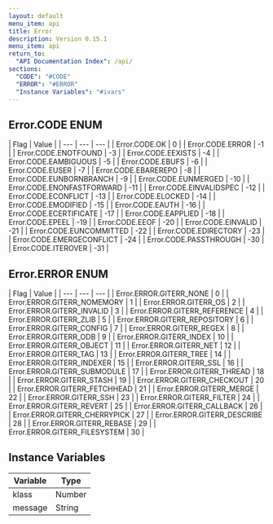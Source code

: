 ```yaml
---
layout: default
menu_item: api
title: Error
description: Version 0.15.1
menu_item: api
return_to:
  "API Documentation Index": /api/
sections:
  "CODE": "#CODE"
  "ERROR": "#ERROR"
  "Instance Variables": "#ivars"
---
```


## <a name="CODE"></a><span>Error.</span>CODE <span class="tags"><span class="enum">ENUM</span></span>

| Flag | Value |
| --- | --- | --- |
| <span>Error.CODE.</span>OK | 0 |
| <span>Error.CODE.</span>ERROR | -1 |
| <span>Error.CODE.</span>ENOTFOUND | -3 |
| <span>Error.CODE.</span>EEXISTS | -4 |
| <span>Error.CODE.</span>EAMBIGUOUS | -5 |
| <span>Error.CODE.</span>EBUFS | -6 |
| <span>Error.CODE.</span>EUSER | -7 |
| <span>Error.CODE.</span>EBAREREPO | -8 |
| <span>Error.CODE.</span>EUNBORNBRANCH | -9 |
| <span>Error.CODE.</span>EUNMERGED | -10 |
| <span>Error.CODE.</span>ENONFASTFORWARD | -11 |
| <span>Error.CODE.</span>EINVALIDSPEC | -12 |
| <span>Error.CODE.</span>ECONFLICT | -13 |
| <span>Error.CODE.</span>ELOCKED | -14 |
| <span>Error.CODE.</span>EMODIFIED | -15 |
| <span>Error.CODE.</span>EAUTH | -16 |
| <span>Error.CODE.</span>ECERTIFICATE | -17 |
| <span>Error.CODE.</span>EAPPLIED | -18 |
| <span>Error.CODE.</span>EPEEL | -19 |
| <span>Error.CODE.</span>EEOF | -20 |
| <span>Error.CODE.</span>EINVALID | -21 |
| <span>Error.CODE.</span>EUNCOMMITTED | -22 |
| <span>Error.CODE.</span>EDIRECTORY | -23 |
| <span>Error.CODE.</span>EMERGECONFLICT | -24 |
| <span>Error.CODE.</span>PASSTHROUGH | -30 |
| <span>Error.CODE.</span>ITEROVER | -31 |

## <a name="ERROR"></a><span>Error.</span>ERROR <span class="tags"><span class="enum">ENUM</span></span>

| Flag | Value |
| --- | --- | --- |
| <span>Error.ERROR.</span>GITERR_NONE | 0 |
| <span>Error.ERROR.</span>GITERR_NOMEMORY | 1 |
| <span>Error.ERROR.</span>GITERR_OS | 2 |
| <span>Error.ERROR.</span>GITERR_INVALID | 3 |
| <span>Error.ERROR.</span>GITERR_REFERENCE | 4 |
| <span>Error.ERROR.</span>GITERR_ZLIB | 5 |
| <span>Error.ERROR.</span>GITERR_REPOSITORY | 6 |
| <span>Error.ERROR.</span>GITERR_CONFIG | 7 |
| <span>Error.ERROR.</span>GITERR_REGEX | 8 |
| <span>Error.ERROR.</span>GITERR_ODB | 9 |
| <span>Error.ERROR.</span>GITERR_INDEX | 10 |
| <span>Error.ERROR.</span>GITERR_OBJECT | 11 |
| <span>Error.ERROR.</span>GITERR_NET | 12 |
| <span>Error.ERROR.</span>GITERR_TAG | 13 |
| <span>Error.ERROR.</span>GITERR_TREE | 14 |
| <span>Error.ERROR.</span>GITERR_INDEXER | 15 |
| <span>Error.ERROR.</span>GITERR_SSL | 16 |
| <span>Error.ERROR.</span>GITERR_SUBMODULE | 17 |
| <span>Error.ERROR.</span>GITERR_THREAD | 18 |
| <span>Error.ERROR.</span>GITERR_STASH | 19 |
| <span>Error.ERROR.</span>GITERR_CHECKOUT | 20 |
| <span>Error.ERROR.</span>GITERR_FETCHHEAD | 21 |
| <span>Error.ERROR.</span>GITERR_MERGE | 22 |
| <span>Error.ERROR.</span>GITERR_SSH | 23 |
| <span>Error.ERROR.</span>GITERR_FILTER | 24 |
| <span>Error.ERROR.</span>GITERR_REVERT | 25 |
| <span>Error.ERROR.</span>GITERR_CALLBACK | 26 |
| <span>Error.ERROR.</span>GITERR_CHERRYPICK | 27 |
| <span>Error.ERROR.</span>GITERR_DESCRIBE | 28 |
| <span>Error.ERROR.</span>GITERR_REBASE | 29 |
| <span>Error.ERROR.</span>GITERR_FILESYSTEM | 30 |

## <a name="ivars"></a>Instance Variables

| Variable | Type |
| --- | --- |
| <a name="klass"></a>klass | Number |
| <a name="message"></a>message | String |

